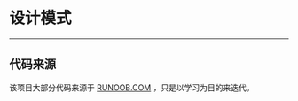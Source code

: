 # 设计模式

---
## 代码来源

该项目大部分代码来源于
[RUNOOB.COM](http://www.runoob.com/design-pattern/design-pattern-tutorial.html)
，只是以学习为目的来迭代。